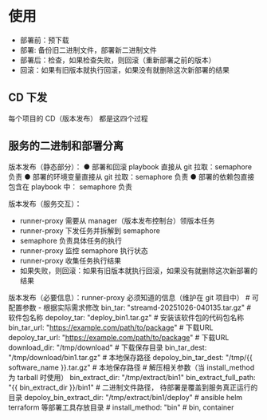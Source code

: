 # 使用

- 部署前：预下载
- 部署: 备份旧二进制文件，部署新二进制文件
- 部署后：检查，如果检查失败，则回滚（重新部署之前的版本）
- 回滚：如果有旧版本就执行回滚，如果没有就删除这次新部署的结果

## CD 下发

每个项目的 CD（版本发布） 都是这四个过程

## 服务的二进制和部署分离

版本发布（静态部分）：
● 部署和回滚 playbook 直接从 git 拉取：semaphore 负责
● 部署的环境变量直接从 git 拉取：semaphore 负责
● 部署的依赖包直接包含在 playbook 中： semaphore 负责

版本发布（服务交互）：

- runner-proxy 需要从 manager（版本发布控制台）领版本任务
- runner-proxy 下发任务并拆解到 semaphore
- semaphore 负责具体任务的执行
- runner-proxy 监控 semaphore 执行状态
- runner-proxy 收集任务执行结果
- 如果失败，则回滚：如果有旧版本就执行回滚，如果没有就删除这次新部署的结果

版本发布（必要信息）：runner-proxy 必须知道的信息（维护在 git 项目中）
    # 可配置参数 - 根据实际需求修改
    bin_tar: "streamd-20251026-040135.tar.gz" # 软件包名称
    depoloy_tar: "deploy_bin1.tar.gz" # 安装该软件包的代码包名称
    bin_tar_url: "<https://example.com/path/to/package>" # 下载URL
    depoloy_tar_url: "<https://example.com/path/to/package>" # 下载URL
    download_dir: "/tmp/download" # 下载保存目录
    bin_tar_dest: "/tmp/download/bin1.tar.gz" # 本地保存路径
    depoloy_bin_tar_dest: "/tmp/{{ software_name }}.tar.gz" # 本地保存路径
    # 解压相关参数（当 install_method 为 tarball 时使用）
    bin_extract_dir: "/tmp/extract/bin1"
    bin_extract_full_path: "{{ bin_extract_dir }}/bin1" # 二进制文件路径， 待部署是覆盖到服务真正运行的目录
    depoloy_bin_extract_dir: "/tmp/extract/bin1/deploy" # ansible helm terraform 等部署工具存放目录
    # install_method: "bin" # bin, container
